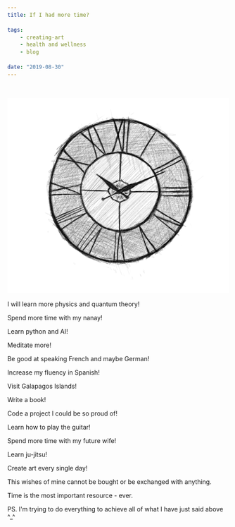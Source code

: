 ```yaml
---
title: If I had more time?

tags:
    - creating-art
    - health and wellness
    - blog

date: "2019-08-30"
---
```

<br/>

![time](time.jpg)

I will learn more physics and quantum theory!

Spend more time with my nanay!

Learn python and AI!

Meditate more!

Be good at speaking French and maybe German!

Increase my fluency in Spanish!

Visit Galapagos Islands!

Write a book!

Code a project I could be so proud of!

Learn how to play the guitar!

Spend more time with my future wife!

Learn ju-jitsu!

Create art every single day!

This wishes of mine cannot be bought or be exchanged with anything. 

Time is the most important resource - ever.

PS. I'm trying to do everything to achieve all of what I have just said above ^_^